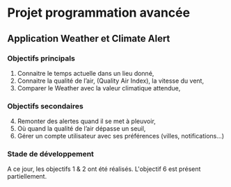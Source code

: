 # Projet programmation avancée

## Application Weather et Climate Alert

### Objectifs principals

1. Connaitre le temps actuelle dans un lieu donné,
2. Connaitre la qualité de l’air, (Quality Air Index), la vitesse du vent,
3. Comparer le Weather avec la valeur climatique attendue,

### Objectifs secondaires

4. Remonter des alertes quand il se met à pleuvoir,
5. Où quand la qualité de l’air dépasse un seuil,
6. Gérer un compte utilisateur avec ses préférences (villes, notifications...)

### Stade de développement

A ce jour, les objectifs 1 & 2 ont été réalisés. L'objectif 6 est présent partiellement.
